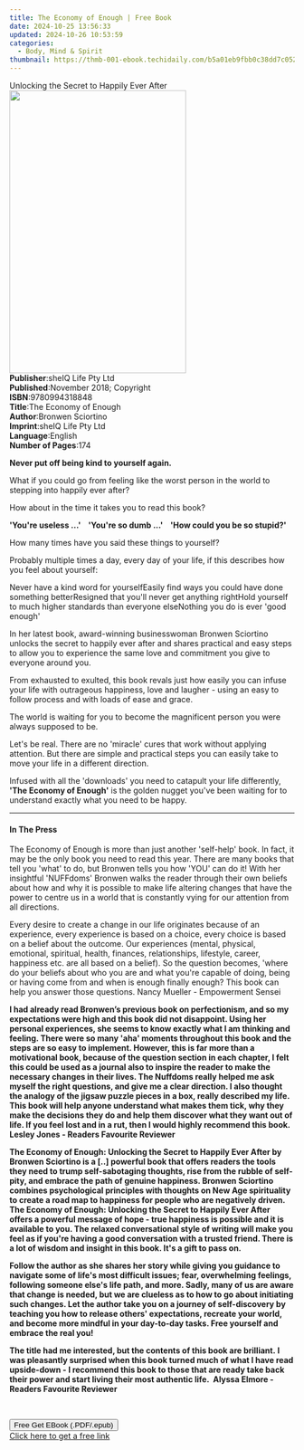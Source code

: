 ```yaml
---
title: The Economy of Enough | Free Book
date: 2024-10-25 13:56:33
updated: 2024-10-26 10:53:59
categories:
  - Body, Mind & Spirit
thumbnail: https://thmb-001-ebook.techidaily.com/b5a01eb9fbb0c38dd7c052df6652efa729ec3d71d5150e08dbb250acc45ee8b1.jpg
---
```

<main id="book-container">
  <div class="flex flex-col">
    <div class="book-brief flex-1 py-6 px-4 sm:p-6 md:py-10 md:px-8">
      <!-- brief-->
      <div class="book-brief-main">
        Unlocking the Secret to Happily Ever After
      </div>
    </div>
    <div
      class="book-meta-info flex-1 grid gap-4 col-start-1 col-end-3 row-start-1 sm:mb-6 sm:grid-cols-4 lg:gap-6 lg:col-start-2 lg:row-end-6 lg:row-span-6 lg:mb-0"
    >
      <div
        class="book-meta-info-left place-content-center mt-4 p-4 text-sm leading-6 col-start-2 col-span-2 dark:text-slate-400"
      >
        <img
          class="w-full h-500 object-cover rounded-lg sm:h-255 sm:col-span-2 lg:col-span-full"
          src="https://img-001-ebook.techidaily.com/dc433ac33bf4fdda0ce779ef97927ace4fbd4d2c90fc7f6fe892788cc2c0db6a.jpg"
          alt=""
          width="312"
          height="500"
        />
      </div>
      <div
        class="book-meta-info-right mt-2 col-start-1 row-start-2 col-span-3 self-center"
      >
        <!-- meta data  -->
        <div class="flex flex-col px-4 md:px-8">
          <div class="flex-1">
            <strong>Publisher</strong>:<span class="px-2"
              >sheIQ Life Pty Ltd</span
            >
          </div>
          <div class="flex-1">
            <strong>Published</strong>:<span class="px-2"
              >November 2018; Copyright</span
            >
          </div>
          <div class="flex-1">
            <strong>ISBN</strong>:<span class="px-2">9780994318848</span>
          </div>
          <div class="flex-1">
            <strong>Title</strong>:<span class="px-2"
              >The Economy of Enough</span
            >
          </div>
          <div class="flex-1">
            <strong>Author</strong>:<span class="px-2">Bronwen Sciortino</span>
          </div>
          <div class="flex-1">
            <strong>Imprint</strong>:<span class="px-2"
              >sheIQ Life Pty Ltd</span
            >
          </div>
          <div class="flex-1">
            <strong>Language</strong>:<span class="px-2">English</span>
          </div>
          <div class="flex-1">
            <strong>Number of Pages</strong>:<span class="px-2">174</span>
          </div>
        </div>
      </div>
    </div>
    <div class="book-description flex-1 py-6 px-4 sm:p-6 md:py-10 md:px-8">
      <div class="book-description-main">
        <div accordion-content="" id="description">
          <p><strong>Never put off being kind to yourself again.</strong></p>
          <p>
            What if you could go from feeling like the worst person in the world
            to stepping into happily ever after?
          </p>
          <p>How about in the time it takes you to read this book?</p>
          <p>
            <strong
              >'You're useless ...' &nbsp;&nbsp; 'You're so dumb ...'
              &nbsp;&nbsp; 'How could you be so stupid?'</strong
            >
          </p>
          <p>How many times have you said these things to yourself?</p>
          <p>
            Probably multiple times a day, every day of your life, if this
            describes how you feel about yourself:
          </p>
          Never have a kind word for yourselfEasily find ways you could have
          done something betterResigned that you'll never get anything rightHold
          yourself to much higher standards than everyone elseNothing you do is
          ever 'good enough'
          <p>
            In her latest book, award-winning businesswoman Bronwen Sciortino
            unlocks the secret to happily ever after and shares practical and
            easy steps to allow you to experience the same love and commitment
            you give to everyone around you.
          </p>
          <p>
            From exhausted to exulted, this book revals just how easily you can
            infuse your life with outrageous happiness, love and laugher - using
            an easy to follow process and with loads of ease and grace.
          </p>
          <p>
            The world is waiting for you to become the magnificent person you
            were always supposed to be.
          </p>
          <p>
            Let's be real. There are no 'miracle' cures that work without
            applying attention. But there are simple and practical steps you can
            easily take to move your life in a different direction.
          </p>
          <p>
            Infused with all the 'downloads' you need to catapult your life
            differently, <strong>'The Economy of Enough'</strong> is the golden
            nugget you've been waiting for to understand exactly what you need
            to be happy.
          </p>
        </div>
        <div class="accordion-fader"></div>
      </div>
    </div>
    <div class="book-excerpts flex-1 py-6 px-4 sm:p-6 md:py-10 md:px-8">
      <!-- excerpts-->
      <div class="book-excerpts-main">
        <hr />
        <h4 class="placeholder placeholder-heading">
          <span>In The Press</span>
        </h4>
        <p></p>
        <p>
          The Economy of Enough is more than just another 'self-help' book. In
          fact, it may be the only book you need to read this year. There are
          many books that tell you 'what' to do, but Bronwen tells you how 'YOU'
          can do it! With her insightful 'NUFFdoms' Bronwen walks the reader
          through their own beliefs about how and why it is possible to make
          life altering changes that have the power to centre us in a world that
          is constantly vying for our attention from all directions.
        </p>
        <p>
          Every desire to create a change in our life originates because of an
          experience, every experience is based on a choice, every choice is
          based on a belief about the outcome. Our experiences (mental,
          physical, emotional, spiritual, health, finances, relationships,
          lifestyle, career, happiness etc. are all based on a belief). So the
          question becomes, 'where do your beliefs about who you are and what
          you're capable of doing, being or having come from and when is enough
          finally enough? This book can help you answer those questions. Nancy
          Mueller - Empowerment Sensei
        </p>
        <p>
          <strong
            >I had already read Bronwen’s previous book on perfectionism, and so
            my expectations were high and this book did not disappoint. Using
            her personal experiences, she seems to know exactly what I am
            thinking and feeling. There were so many 'aha' moments throughout
            this book and the steps are so easy to implement. However, this is
            far more than a motivational book, because of the question section
            in each chapter, I felt this could be used as a journal also to
            inspire the reader to make the necessary changes in their lives. The
            Nuffdoms really helped me ask myself the right questions, and give
            me a clear direction. I also thought the analogy of the jigsaw
            puzzle pieces in a box, really described my life. This book will
            help anyone understand what makes them tick, why they make the
            decisions they do and help them discover what they want out of life.
            If you feel lost and in a rut, then I would highly recommend this
            book.&nbsp; Lesley Jones - Readers Favourite Reviewer</strong
          >
        </p>
        <p>
          <strong
            >The Economy of Enough: Unlocking the Secret to Happily Ever After
            by Bronwen Sciortino is a [..] powerful book that offers readers the
            tools they need to trump self-sabotaging thoughts, rise from the
            rubble of self-pity, and embrace the path of genuine happiness. </strong
          ><strong
            >Bronwen Sciortino combines psychological principles with thoughts
            on New Age spirituality to create a road map to happiness for people
            who are negatively driven. The Economy of Enough: Unlocking the
            Secret to Happily Ever After offers a powerful message of hope -
            true happiness is possible and it is available to you. The relaxed
            conversational style of writing will make you feel as if you're
            having a good conversation with a trusted friend. There is a lot of
            wisdom and insight in this book. It's a gift to pass on.
          </strong>
        </p>
        <p>
          <strong
            >Follow the author as she shares her story while giving you guidance
            to navigate some of life's most difficult issues; fear, overwhelming
            feelings, following someone else's life path, and more. Sadly, many
            of us are aware that change is needed, but we are clueless as to how
            to go about initiating such changes. Let the author take you on a
            journey of self-discovery by teaching you how to release others'
            expectations, recreate your world, and become more mindful in your
            day-to-day tasks. Free yourself and embrace the real you!</strong
          >
        </p>
        <p>
          <strong
            >The title had me interested, but the contents of this book are
            brilliant.&nbsp;I was pleasantly surprised when this book turned
            much of what I have read upside-down -&nbsp;I recommend this book to
            those that are ready take back their power and start living their
            most authentic life.&nbsp; Alyssa Elmore - Readers Favourite
            Reviewer</strong
          >
        </p>
        <p>&nbsp;</p>
        <p></p>
      </div>
    </div>
    <div
      class="book-about-author flex-1 py-6 px-4 sm:p-6 md:py-10 md:px-8"
    ></div>
    <div class="book-free-get flex-1 py-6 px-4 sm:p-6 md:py-10 md:px-8">
      <button
        id="btn-free-get"
        class="bg-blue-500 hover:bg-blue-700 text-white font-bold py-2 px-4 rounded"
      >
        Free Get EBook (.PDF/.epub)
      </button>
      <div id="countdown-display" class="px-2 text-lg mt-2"></div>
      <a
        id="free-link"
        class="hidden bg-blue-500 hover:bg-blue-700 text-white font-bold py-2 px-4 rounded"
        href="https://www.ebooks.com/en-us/book/209866534/the-economy-of-enough/bronwen-sciortino/"
        target="_blank"
        >Click here to get a free link</a
      >
    </div>
    <script>
      let countdownTime = 0;
      let countdownInterval = null;
      document
        .getElementById('btn-free-get')
        .addEventListener('click', startCountdown);
      function startCountdown() {
        countdownTime = new Date().getTime() + 60000 * 3;
        countdownInterval = setInterval(updateCountdown, 1000);
        document.getElementById('btn-free-get').disabled = true;
        document
          .getElementById('btn-free-get')
          .classList.add('bg-gray-500', 'cursor-not-allowed');
      }
      function updateCountdown() {
        let currentTime = new Date().getTime();
        let timeLeft = countdownTime - currentTime;
        let secondsLeft = Math.floor(timeLeft / 1000);
        document.getElementById('countdown-display').innerHTML =
          `Remaining time: ${secondsLeft} seconds.`;
        if (secondsLeft <= 0) {
          clearInterval(countdownInterval);
          document.getElementById('btn-free-get').classList.add('hidden');
          document.getElementById('free-link').classList.remove('hidden');
          document.getElementById('countdown-display').innerHTML = '';
        }
      }
    </script>
  </div>
</main>
